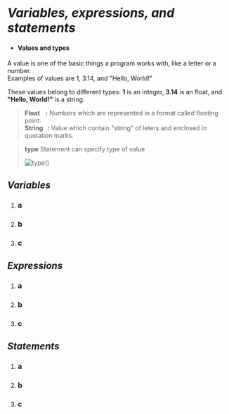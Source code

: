 # _Variables, expressions, and statements_
+ #### Values and types  
A value is one of the basic things a program works with, like a letter or a number.  
Examples of values are 1, 3.14, and "Hello, World!"

These values belong to different types: **1** is an integer, **3.14** is an float, and **"Hello, World!"** is a string.

>**Float&nbsp;&nbsp;&nbsp;&nbsp;:** Numbers which are represented in a format called floating point.  
>**String&nbsp;&nbsp;&nbsp;:** Value which contain "string" of leters and enclosed in quotation marks.

>**type** Statement can specify type of value  
>
>![type()](https://github.com/vineethraik/pythondiary/blob/main/resources/images/type_example.PNG)


## _Variables_
1. ### a
2. ### b
3. ### c


## _Expressions_
1. ### a
2. ### b
3. ### c


## _Statements_
1. ### a
2. ### b
3. ### c
